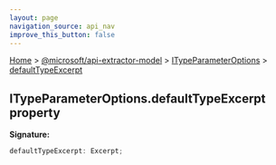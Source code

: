 ```yaml
---
layout: page
navigation_source: api_nav
improve_this_button: false
---
```



[Home](./index.md) &gt; [@microsoft/api-extractor-model](./api-extractor-model.md) &gt; [ITypeParameterOptions](./api-extractor-model.itypeparameteroptions.md) &gt; [defaultTypeExcerpt](./api-extractor-model.itypeparameteroptions.defaulttypeexcerpt.md)

## ITypeParameterOptions.defaultTypeExcerpt property

<b>Signature:</b>

```typescript
defaultTypeExcerpt: Excerpt;
```
